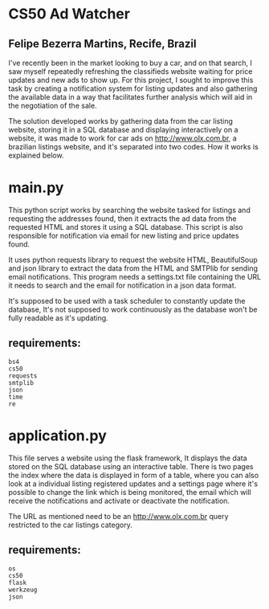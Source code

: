 # CS50 Ad Watcher
## Felipe Bezerra Martins, Recife, Brazil
I've recently been in the market looking to buy a car, and on that search, I saw myself repeatedly refreshing the classifieds website waiting for price updates and new ads to show up. For this project, I sought to improve this task by creating a notification system for listing updates and also gathering the available data in a way that facilitates further analysis which will aid in the negotiation of the sale.

The solution developed works by gathering data from the car listing website, storing it in a SQL database and displaying interactively on a website, it was made to work for car ads on http://www.olx.com.br, a brazilian listings website, and it's separated into two codes. How it works is explained below.

# main.py
This python script works by searching the website tasked for listings and requesting the addresses found, then it extracts the ad data from the requested HTML and stores it using a SQL database. This script is also responsible for notification via email for new listing and price updates found.

It uses python requests library to request the website HTML, BeautifulSoup and json library to extract the data from the HTML and SMTPlib for sending email notifications. This program needs a settings.txt file containing the URL it needs to search and the email for notification in a json data format.

It's supposed to be used with a task scheduler to constantly update the database, It's not supposed to work continuously as the database won't be fully readable as it's updating.

## requirements:
```
bs4
cs50
requests
smtplib
json
time
re
```

# application.py
This file serves a website using the flask framework, It displays the data stored on the SQL database using an interactive table. There is two pages the index where the data is displayed in form of a table, where you can also look at a individual listing registered updates and a settings page where it's possible to change the link which is being monitored, the email which will receive the notifications and activate or deactivate the notification.

The URL as mentioned need to be an http://www.olx.com.br query restricted to the car listings category.

## requirements:
```
os
cs50
flask
werkzeug
json
```